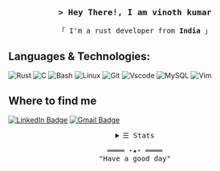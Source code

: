 <!-- Title -->
<h3 align="center">
        <samp>&gt; Hey There!, I am
                <b>vinoth kumar</b>
        </samp>
</h3>

<p align="center">
        <!-- Intro -->
        <samp>
                「 I'm a rust developer from <b>India</b> 」
                <br>
        </samp>

## Languages & Technologies:

![Rust](https://img.shields.io/badge/rust-F3F1EA?style=for-the-badge&logo=rust&logoColor=372213)
![C](https://img.shields.io/badge/c-F3F1EA?style=for-the-badge&logo=c&logoColor=372213)
![Bash](https://img.shields.io/badge/Bash-F3F1EA?style=for-the-badge&logo=gnu-bash&logoColor=372213)
![Linux](https://img.shields.io/badge/linux-F3F1EA?style=for-the-badge&logo=linux&logoColor=372213)
![Git](https://img.shields.io/badge/git-F3F1EA?style=for-the-badge&logo=git&logoColor=372213)
![Vscode](https://img.shields.io/badge/vscode-F3F1EA?style=for-the-badge&logo=vscode&logoColor=372213)
![MySQL](https://img.shields.io/badge/mysql-F3F1EA.svg?style=for-the-badge&logo=mysql&logoColor=372213)
![Vim](https://img.shields.io/badge/VIM-F3F1EA.svg?style=for-the-badge&logo=vim&logoColor=372213)

## Where to find me

[![LinkedIn Badge](https://img.shields.io/badge/LinkedIn-F3F1EA?style=for-the-badge&logo=linkedin&logoColor=372213)](https://www.linkedin.com/in/vnothkumar/)
[![Gmail Badge](https://img.shields.io/badge/Gmail-F3F1EA?style=for-the-badge&logo=gmail&logoColor=372213)](mailto:lenol.vinoth@gmail.com)

<!-- Details Section -->
<details align="center">
    <summary> <samp>&#9776; Stats</samp></summary>
    <p align="center">
        <br>
         <!-- Activity Widget -->
        <img alt="vinothkumar GitHub Stats"
                src="https://github-readme-stats.vercel.app/api?username=vnothkumar&theme=buefy&show_icons=true&hide_border=false&count_private=true" />
        <br>
    </p>
</details>

<!-- Footer -->
<samp>
    <p align="center">
        ════ ⋆★⋆ ════
        <br>
        "Have a good day"
    </p>
</samp>
